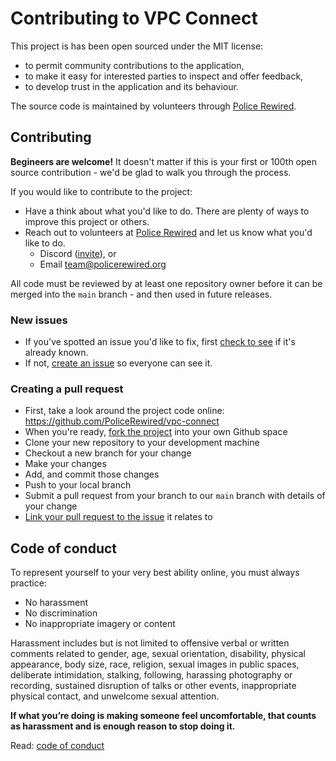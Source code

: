 # Contributing to VPC Connect

This project is has been open sourced under the MIT license:

* to permit community contributions to the application,
* to make it easy for interested parties to inspect and offer feedback,
* to develop trust in the application and its behaviour.

The source code is maintained by volunteers through [Police Rewired](https://policerewired.org).

## Contributing

**Begineers are welcome!** It doesn't matter if this is your first or 100th open source contribution - we'd be glad to walk you through the process.

If you would like to contribute to the project:

* Have a think about what you'd like to do. There are plenty of ways to improve this project or others.
* Reach out to volunteers at [Police Rewired](https://policerewired.org) and let us know what you'd like to do.
  * Discord ([invite](https://bit.ly/PoliceRewired-join-discord)), or
  * Email [team@policerewired.org](mailto:team@policerewired.org)

All code must be reviewed by at least one repository owner before it can be merged into the `main` branch - and then used in future releases.

### New issues

* If you've spotted an issue you'd like to fix, first [check to see](https://github.com/PoliceRewired/vpc-connect/issues) if it's already known.
* If not, [create an issue](https://github.com/PoliceRewired/vpc-connect/issues/new/choose) so everyone can see it.

### Creating a pull request

* First, take a look around the project code online: https://github.com/PoliceRewired/vpc-connect
* When you're ready, [fork the project](https://github.com/PoliceRewired/vpc-connect/fork) into your own Github space
* Clone your new repository to your development machine
* Checkout a new branch for your change
* Make your changes
* Add, and commit those changes
* Push to your local branch
* Submit a pull request from your branch to our `main` branch with details of your change
* [Link your pull request to the issue](https://docs.github.com/en/issues/tracking-your-work-with-issues/linking-a-pull-request-to-an-issue) it relates to

## Code of conduct

To represent yourself to your very best ability online, you must always practice:

* No harassment
* No discrimination
* No inappropriate imagery or content

Harassment includes but is not limited to offensive verbal or written comments related to gender, age,
sexual orientation, disability, physical appearance, body size, race, religion, sexual images in public spaces,
deliberate intimidation, stalking, following, harassing photography or recording, sustained disruption of talks
or other events, inappropriate physical contact, and unwelcome sexual attention.

**If what you’re doing is making someone feel uncomfortable, that counts as harassment and is enough reason to stop doing it.**

Read: [code of conduct](https://www.policerewired.org/home/conduct)
